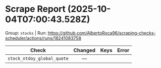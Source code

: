 # Scrape Report (2025-10-04T07:00:43.528Z)

Group: `stocks`  |  Run: https://github.com/AlbertoRoca96/scraping-checks-scheduler/actions/runs/18241083758

| Check | Changed | Keys | Error |
|---|:---:|:--|:--|
| `stock_ntdoy_global_quote` | — |  |  |
